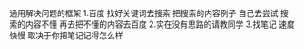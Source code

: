通用解决问题的框架
    1.百度
        找好关键词去搜索
        把搜索的内容例子
        自己去尝试
        搜索的内容不懂
        再去把不懂的内容去百度
    2.实在没有思路的请教同学
    3.找笔记 速度快慢 取决于你把笔记记得怎么样
